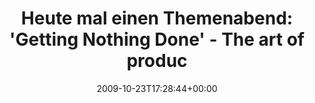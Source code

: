 ---
retweeted: false
source: <a href="http://twitter.com" rel="nofollow">Twitter Web Client</a>
entities:
  hashtags: []
  symbols: []
  user_mentions: []
  urls: []
display_text_range:
- '0'
- '127'
favorite_count: '1'
id_str: '5102052807'
truncated: false
retweet_count: '0'
id: '5102052807'
created_at: Fri Oct 23 17:28:44 +0000 2009
favorited: false
full_text: 'Heute mal einen Themenabend: ''Getting Nothing Done'' - The art of productivity
  free procrastination in der WG. Jemand Interesse?'
lang: en
tags:
- pesos/twitter
date: '2009-10-23T17:28:44+00:00'
src: https://twitter.com/bascht/status/5102052807
original_url: https://twitter.com/bascht/status/5102052807
type: twitter_tweet
text: 'Heute mal einen Themenabend: ''Getting Nothing Done'' - The art of productivity
  free procrastination in der WG. Jemand Interesse?'
title: 'Heute mal einen Themenabend: ''Getting Nothing Done'' - The art of produc'

---